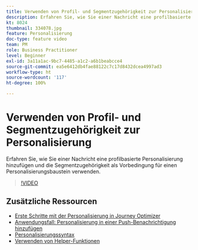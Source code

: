 ```yaml
---
title: Verwenden von Profil- und Segmentzugehörigkeit zur Personalisierung
description: Erfahren Sie, wie Sie einer Nachricht eine profilbasierte Personalisierung hinzufügen und die Segmentzugehörigkeit als Vorbedingung für einen Personalisierungsbaustein verwenden.
kt: 8024
thumbnail: 334078.jpg
feature: Personalisierung
doc-type: feature video
team: PM
role: Business Practitioner
level: Beginner
exl-id: 3a11a1ac-9bc7-4485-a1c2-a6b1beabcce4
source-git-commit: ea5e6412db4fae88122c7c17d8432dcea4997ad3
workflow-type: ht
source-wordcount: '117'
ht-degree: 100%

---
```


# Verwenden von Profil- und Segmentzugehörigkeit zur Personalisierung

Erfahren Sie, wie Sie einer Nachricht eine profilbasierte Personalisierung hinzufügen und die Segmentzugehörigkeit als Vorbedingung für einen Personalisierungsbaustein verwenden.

>[!VIDEO](https://video.tv.adobe.com/v/334078?quality=12)

## Zusätzliche Ressourcen

* [Erste Schritte mit der Personalisierung in Journey Optimizer](https://experienceleague.adobe.com/docs/journey-optimizer/using/create-messages/personalization/personalize.html?lang=de)
* [Anwendungsfall: Personalisierung in einer Push-Benachrichtigung hinzufügen](https://experienceleague.corp.adobe.com/docs/journey-optimizer/using/create-messages/personalization/personalization-use-case.html?lang=de)
* [Personalisierungssyntax](https://experienceleague.adobe.com/docs/journey-optimizer/using/create-messages/personalization/personalization-syntax.html?lang=de)
* [Verwenden von Helper-Funktionen](https://experienceleague-review.corp.adobe.com/docs/journey-optimizer/using/create-messages/personalization/functions/functions.html?lang=de)
